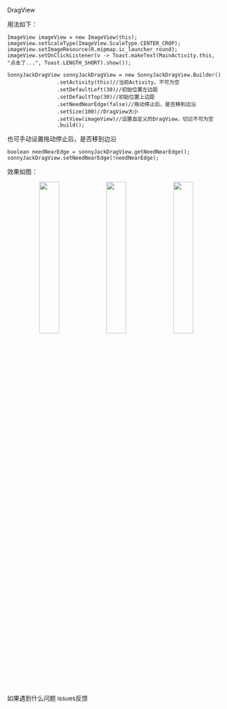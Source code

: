 
DragView

用法如下：

    ImageView imageView = new ImageView(this);
    imageView.setScaleType(ImageView.ScaleType.CENTER_CROP);
    imageView.setImageResource(R.mipmap.ic_launcher_round);
    imageView.setOnClickListener(v -> Toast.makeText(MainActivity.this, "点击了...", Toast.LENGTH_SHORT).show());
        
    SonnyJackDragView sonnyJackDragView = new SonnyJackDragView.Builder()
                    .setActivity(this)//当前Activity，不可为空
                    .setDefaultLeft(30)//初始位置左边距
                    .setDefaultTop(30)//初始位置上边距
                    .setNeedNearEdge(false)//拖动停止后，是否移到边沿
                    .setSize(100)//DragView大小
                    .setView(imageView)//设置自定义的DragView，切记不可为空
                    .build();
                  
也可手动设置拖动停止后，是否移到边沿

    boolean needNearEdge = sonnyJackDragView.getNeedNearEdge();
    sonnyJackDragView.setNeedNearEdge(!needNearEdge);

效果如图：


<div align=center>
    <img width="30%" height="30%" src="https://github.com/linqssonny/DragView/blob/master/device-2018-06-13-215330.png"/>
    <img width="30%" height="30%" src="https://github.com/linqssonny/DragView/blob/master/device-2018-06-13-215423.png"/>
    <img width="30%" height="30%" src="https://github.com/linqssonny/DragView/blob/master/device-2018-06-13-215444.png"/>
</div>

如果遇到什么问题 issues反馈
